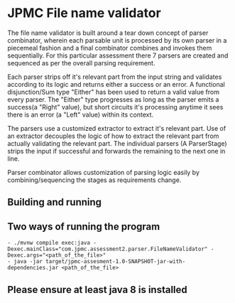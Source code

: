 JPMC File name validator
==============================

The file name validator is built around a tear down concept of parser combinator, wherein each parsable unit is processed 
by its own parser in a piecemeal fashion and a final combinator combines and invokes them sequentially. For this particular
assessment there 7 parsers are created and sequenced as per the overall parsing requirement. 

Each parser strips off it's relevant part from the input string and validates according to its logic and returns either
a success or an error. A functional disjunction/Sum type "Either" has been used to return a valid value from every parser.
The "Either" type progresses as long as the parser emits a success(a "Right" value), but short circuits it's processing 
anytime it sees there is an error (a "Left" value) within its context.

The parsers use a customized extractor to extract it's relevant part. Use of an extractor decouples the logic of how to extract
the relevant part from actually validating the relevant part. The individual parsers (A ParserStage) strips the input if 
successful and forwards the remaining to the next one in line.

Parser combinator allows customization of parsing logic easily by combining/sequencing the stages as requirements change.    

## Building and running

## Two ways of running the program
    - ./mvnw compile exec:java -Dexec.mainClass="com.jpmc.assessment2.parser.FileNameValidator" -Dexec.args="<path_of_the_file>"
    - java -jar target/jpmc-assesment-1.0-SNAPSHOT-jar-with-dependencies.jar <path_of_the_file>

## Please ensure at least java 8 is installed
